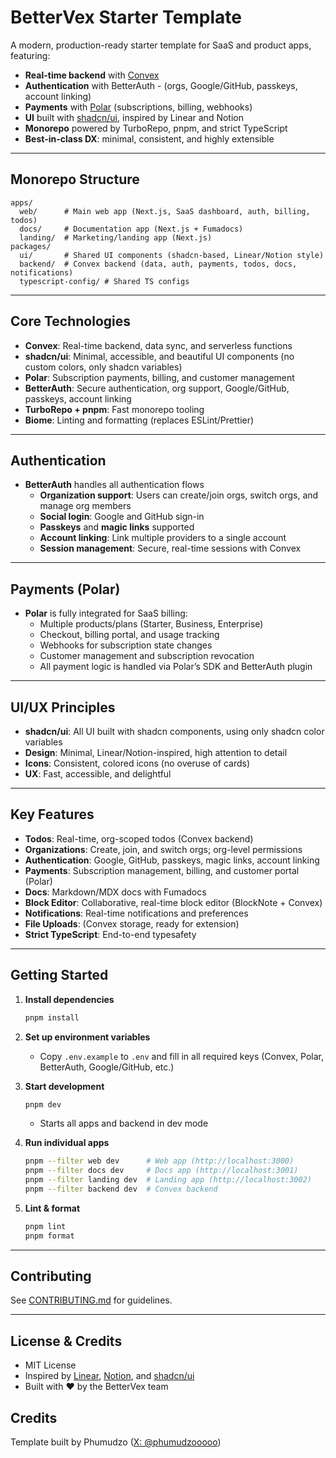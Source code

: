 # BetterVex Starter Template

A modern, production-ready starter template for SaaS and product apps, featuring:
- **Real-time backend** with [Convex](https://convex.dev)
- **Authentication** with BetterAuth - (orgs, Google/GitHub, passkeys, account linking)
- **Payments** with [Polar](https://polar.sh) (subscriptions, billing, webhooks)
- **UI** built with [shadcn/ui](https://ui.shadcn.com), inspired by Linear and Notion
- **Monorepo** powered by TurboRepo, pnpm, and strict TypeScript
- **Best-in-class DX**: minimal, consistent, and highly extensible

---

## Monorepo Structure

```
apps/
  web/      # Main web app (Next.js, SaaS dashboard, auth, billing, todos)
  docs/     # Documentation app (Next.js + Fumadocs)
  landing/  # Marketing/landing app (Next.js)
packages/
  ui/       # Shared UI components (shadcn-based, Linear/Notion style)
  backend/  # Convex backend (data, auth, payments, todos, docs, notifications)
  typescript-config/ # Shared TS configs
```

---

## Core Technologies

- **Convex**: Real-time backend, data sync, and serverless functions
- **shadcn/ui**: Minimal, accessible, and beautiful UI components (no custom colors, only shadcn variables)
- **Polar**: Subscription payments, billing, and customer management
- **BetterAuth**: Secure authentication, org support, Google/GitHub, passkeys, account linking
- **TurboRepo + pnpm**: Fast monorepo tooling
- **Biome**: Linting and formatting (replaces ESLint/Prettier)

---

## Authentication

- **BetterAuth** handles all authentication flows
  - **Organization support**: Users can create/join orgs, switch orgs, and manage org members
  - **Social login**: Google and GitHub sign-in
  - **Passkeys** and **magic links** supported
  - **Account linking**: Link multiple providers to a single account
  - **Session management**: Secure, real-time sessions with Convex

---

## Payments (Polar)

- **Polar** is fully integrated for SaaS billing:
  - Multiple products/plans (Starter, Business, Enterprise)
  - Checkout, billing portal, and usage tracking
  - Webhooks for subscription state changes
  - Customer management and subscription revocation
  - All payment logic is handled via Polar’s SDK and BetterAuth plugin

---

## UI/UX Principles

- **shadcn/ui**: All UI built with shadcn components, using only shadcn color variables
- **Design**: Minimal, Linear/Notion-inspired, high attention to detail
- **Icons**: Consistent, colored icons (no overuse of cards)
- **UX**: Fast, accessible, and delightful

---

## Key Features

- **Todos**: Real-time, org-scoped todos (Convex backend)
- **Organizations**: Create, join, and switch orgs; org-level permissions
- **Authentication**: Google, GitHub, passkeys, magic links, account linking
- **Payments**: Subscription management, billing, and customer portal (Polar)
- **Docs**: Markdown/MDX docs with Fumadocs
- **Block Editor**: Collaborative, real-time block editor (BlockNote + Convex)
- **Notifications**: Real-time notifications and preferences
- **File Uploads**: (Convex storage, ready for extension)
- **Strict TypeScript**: End-to-end typesafety

---

## Getting Started

1. **Install dependencies**
   ```sh
   pnpm install
   ```
2. **Set up environment variables**
   - Copy `.env.example` to `.env` and fill in all required keys (Convex, Polar, BetterAuth, Google/GitHub, etc.)
3. **Start development**
   ```sh
   pnpm dev
   ```
   - Starts all apps and backend in dev mode

4. **Run individual apps**
   ```sh
   pnpm --filter web dev      # Web app (http://localhost:3000)
   pnpm --filter docs dev     # Docs app (http://localhost:3001)
   pnpm --filter landing dev  # Landing app (http://localhost:3002)
   pnpm --filter backend dev  # Convex backend
   ```

5. **Lint & format**
   ```sh
   pnpm lint
   pnpm format
   ```

---

## Contributing

See [CONTRIBUTING.md](./CONTRIBUTING.md) for guidelines.

---

## License & Credits

- MIT License
- Inspired by [Linear](https://linear.app), [Notion](https://notion.so), and [shadcn/ui](https://ui.shadcn.com)
- Built with ❤️ by the BetterVex team

## Credits

Template built by Phumudzo ([X: @phumudzooooo](https://x.com/phumudzooooo))
